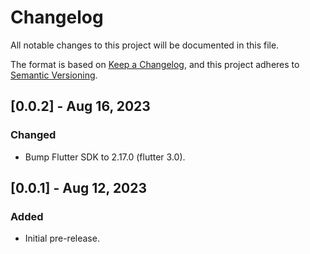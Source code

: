 # Changelog

All notable changes to this project will be documented in this file.

The format is based on [Keep a Changelog](https://keepachangelog.com/en/1.0.0/),
and this project adheres to [Semantic Versioning](https://semver.org/spec/v2.0.0.html).

## [0.0.2] - Aug 16, 2023

### Changed

- Bump Flutter SDK to 2.17.0 (flutter 3.0).

## [0.0.1] - Aug 12, 2023

### Added

- Initial pre-release.
